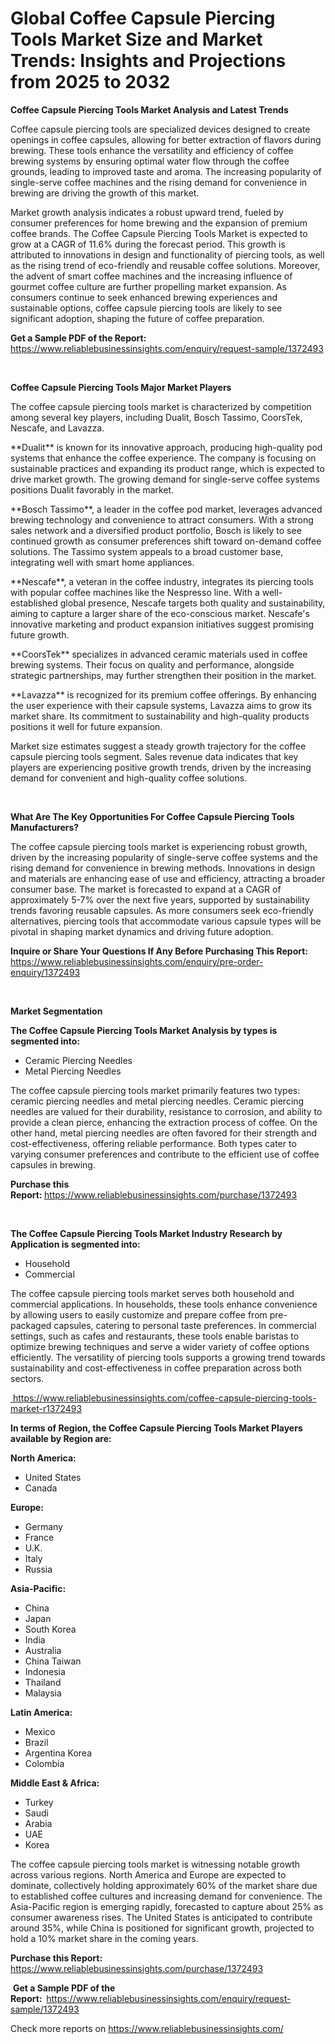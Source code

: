 <p><h1>Global Coffee Capsule Piercing Tools Market Size and Market Trends: Insights and Projections from 2025 to 2032</h1></p><p><strong>Coffee Capsule Piercing Tools Market Analysis and Latest Trends</strong></p>
<p><p>Coffee capsule piercing tools are specialized devices designed to create openings in coffee capsules, allowing for better extraction of flavors during brewing. These tools enhance the versatility and efficiency of coffee brewing systems by ensuring optimal water flow through the coffee grounds, leading to improved taste and aroma. The increasing popularity of single-serve coffee machines and the rising demand for convenience in brewing are driving the growth of this market.</p><p>Market growth analysis indicates a robust upward trend, fueled by consumer preferences for home brewing and the expansion of premium coffee brands. The Coffee Capsule Piercing Tools Market is expected to grow at a CAGR of 11.6% during the forecast period. This growth is attributed to innovations in design and functionality of piercing tools, as well as the rising trend of eco-friendly and reusable coffee solutions. Moreover, the advent of smart coffee machines and the increasing influence of gourmet coffee culture are further propelling market expansion. As consumers continue to seek enhanced brewing experiences and sustainable options, coffee capsule piercing tools are likely to see significant adoption, shaping the future of coffee preparation.</p></p>
<p><strong>Get a Sample PDF of the Report:&nbsp;</strong> <a href="https://www.reliablebusinessinsights.com/enquiry/request-sample/1372493?utm_campaign=3259&utm_medium=2&utm_source=Github&utm_content=ia&utm_term=22032025&utm_id=coffee-capsule-piercing-tools">https://www.reliablebusinessinsights.com/enquiry/request-sample/1372493</a></p>
<p>&nbsp;</p>
<p><strong>Coffee Capsule Piercing Tools Major Market Players</strong></p>
<p><p>The coffee capsule piercing tools market is characterized by competition among several key players, including Dualit, Bosch Tassimo, CoorsTek, Nescafe, and Lavazza. </p><p>**Dualit** is known for its innovative approach, producing high-quality pod systems that enhance the coffee experience. The company is focusing on sustainable practices and expanding its product range, which is expected to drive market growth. The growing demand for single-serve coffee systems positions Dualit favorably in the market.</p><p>**Bosch Tassimo**, a leader in the coffee pod market, leverages advanced brewing technology and convenience to attract consumers. With a strong sales network and a diversified product portfolio, Bosch is likely to see continued growth as consumer preferences shift toward on-demand coffee solutions. The Tassimo system appeals to a broad customer base, integrating well with smart home appliances.</p><p>**Nescafe**, a veteran in the coffee industry, integrates its piercing tools with popular coffee machines like the Nespresso line. With a well-established global presence, Nescafe targets both quality and sustainability, aiming to capture a larger share of the eco-conscious market. Nescafe's innovative marketing and product expansion initiatives suggest promising future growth.</p><p>**CoorsTek** specializes in advanced ceramic materials used in coffee brewing systems. Their focus on quality and performance, alongside strategic partnerships, may further strengthen their position in the market. </p><p>**Lavazza** is recognized for its premium coffee offerings. By enhancing the user experience with their capsule systems, Lavazza aims to grow its market share. Its commitment to sustainability and high-quality products positions it well for future expansion.</p><p>Market size estimates suggest a steady growth trajectory for the coffee capsule piercing tools segment. Sales revenue data indicates that key players are experiencing positive growth trends, driven by the increasing demand for convenient and high-quality coffee solutions.</p></p>
<p>&nbsp;</p>
<p><strong>What Are The Key Opportunities For Coffee Capsule Piercing Tools Manufacturers?</strong></p>
<p><p>The coffee capsule piercing tools market is experiencing robust growth, driven by the increasing popularity of single-serve coffee systems and the rising demand for convenience in brewing methods. Innovations in design and materials are enhancing ease of use and efficiency, attracting a broader consumer base. The market is forecasted to expand at a CAGR of approximately 5-7% over the next five years, supported by sustainability trends favoring reusable capsules. As more consumers seek eco-friendly alternatives, piercing tools that accommodate various capsule types will be pivotal in shaping market dynamics and driving future adoption.</p></p>
<p><strong>Inquire or Share Your Questions If Any Before Purchasing This Report:</strong> <a href="https://www.reliablebusinessinsights.com/enquiry/pre-order-enquiry/1372493?utm_campaign=3259&utm_medium=2&utm_source=Github&utm_content=ia&utm_term=22032025&utm_id=coffee-capsule-piercing-tools">https://www.reliablebusinessinsights.com/enquiry/pre-order-enquiry/1372493</a></p>
<p>&nbsp;</p>
<p><strong>Market Segmentation</strong></p>
<p><strong>The Coffee Capsule Piercing Tools Market Analysis by types is segmented into:</strong></p>
<p><ul><li>Ceramic Piercing Needles</li><li>Metal Piercing Needles</li></ul></p>
<p><p>The coffee capsule piercing tools market primarily features two types: ceramic piercing needles and metal piercing needles. Ceramic piercing needles are valued for their durability, resistance to corrosion, and ability to provide a clean pierce, enhancing the extraction process of coffee. On the other hand, metal piercing needles are often favored for their strength and cost-effectiveness, offering reliable performance. Both types cater to varying consumer preferences and contribute to the efficient use of coffee capsules in brewing.</p></p>
<p><strong>Purchase this Report:&nbsp;</strong><a href="https://www.reliablebusinessinsights.com/purchase/1372493?utm_campaign=3259&utm_medium=2&utm_source=Github&utm_content=ia&utm_term=22032025&utm_id=coffee-capsule-piercing-tools">https://www.reliablebusinessinsights.com/purchase/1372493</a></p>
<p>&nbsp;</p>
<p><strong>The Coffee Capsule Piercing Tools Market Industry Research by Application is segmented into:</strong></p>
<p><ul><li>Household</li><li>Commercial</li></ul></p>
<p><p>The coffee capsule piercing tools market serves both household and commercial applications. In households, these tools enhance convenience by allowing users to easily customize and prepare coffee from pre-packaged capsules, catering to personal taste preferences. In commercial settings, such as cafes and restaurants, these tools enable baristas to optimize brewing techniques and serve a wider variety of coffee options efficiently. The versatility of piercing tools supports a growing trend towards sustainability and cost-effectiveness in coffee preparation across both sectors.</p></p>
<p><a href="https://www.reliablebusinessinsights.com/coffee-capsule-piercing-tools-market-r1372493?utm_campaign=3259&utm_medium=2&utm_source=Github&utm_content=ia&utm_term=22032025&utm_id=coffee-capsule-piercing-tools">&nbsp;https://www.reliablebusinessinsights.com/coffee-capsule-piercing-tools-market-r1372493</a></p>
<p><strong>In terms of Region, the Coffee Capsule Piercing Tools Market Players available by Region are:</strong></p>
<p>
    <p> <strong> North America: </strong>
        <ul>
            <li>United States</li>
            <li>Canada</li>
        </ul>
        </p> 
    <p> <strong> Europe: </strong>
        <ul>
            <li>Germany</li>
            <li>France</li>
            <li>U.K.</li>
            <li>Italy</li>
            <li>Russia</li>
        </ul>
        </p> 
    <p> <strong> Asia-Pacific: </strong>
        <ul>
            <li>China</li>
            <li>Japan</li>
            <li>South Korea</li>
            <li>India</li>
            <li>Australia</li>
            <li>China Taiwan</li>
            <li>Indonesia</li>
            <li>Thailand</li>
            <li>Malaysia</li>
        </ul>
        </p> 
    <p> <strong> Latin America: </strong>
        <ul>
            <li>Mexico</li>
            <li>Brazil</li>
            <li>Argentina Korea</li>
            <li>Colombia</li>
        </ul>
        </p> 
    <p> <strong> Middle East & Africa: </strong>
        <ul>
            <li>Turkey</li>
            <li>Saudi</li>
            <li>Arabia</li>
            <li>UAE</li>
            <li>Korea</li>
        </ul>
    </p>
    </p>
<p><p>The coffee capsule piercing tools market is witnessing notable growth across various regions. North America and Europe are expected to dominate, collectively holding approximately 60% of the market share due to established coffee cultures and increasing demand for convenience. The Asia-Pacific region is emerging rapidly, forecasted to capture about 25% as consumer awareness rises. The United States is anticipated to contribute around 35%, while China is positioned for significant growth, projected to hold a 10% market share in the coming years.</p></p>
<p><strong>Purchase this Report: </strong><a href="https://www.reliablebusinessinsights.com/purchase/1372493?utm_campaign=3259&utm_medium=2&utm_source=Github&utm_content=ia&utm_term=22032025&utm_id=coffee-capsule-piercing-tools">https://www.reliablebusinessinsights.com/purchase/1372493</a></p>
<p>&nbsp;<strong>Get a Sample PDF of the Report:&nbsp;&nbsp;</strong><a href="https://www.reliablebusinessinsights.com/enquiry/request-sample/1372493?utm_campaign=3259&utm_medium=2&utm_source=Github&utm_content=ia&utm_term=22032025&utm_id=coffee-capsule-piercing-tools">https://www.reliablebusinessinsights.com/enquiry/request-sample/1372493</a></p>
<p><strong></strong></p>
<p>Check more reports on <a href="https://www.reliablebusinessinsights.com/?utm_campaign=3259&utm_medium=2&utm_source=Github&utm_content=ia&utm_term=22032025&utm_id=coffee-capsule-piercing-tools">https://www.reliablebusinessinsights.com/</a></p>